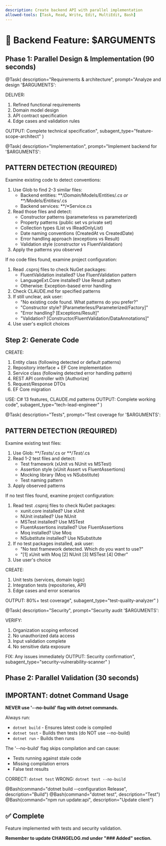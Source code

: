 ```yaml
---
description: Create backend API with parallel implementation
allowed-tools: [Task, Read, Write, Edit, MultiEdit, Bash]
---
```


# 🚀 Backend Feature: $ARGUMENTS

## Phase 1: Parallel Design & Implementation (90 seconds)

@Task(
  description="Requirements & architecture",
  prompt="Analyze and design '$ARGUMENTS':
  
  DELIVER:
  1. Refined functional requirements
  2. Domain model design
  3. API contract specification
  4. Edge cases and validation rules
  
  OUTPUT: Complete technical specification",
  subagent_type="feature-scope-architect"
)

@Task(
  description="Implementation",
  prompt="Implement backend for '$ARGUMENTS':

  ## PATTERN DETECTION (REQUIRED)

  Examine existing code to detect conventions:

  1. Use Glob to find 2-3 similar files:
     - Backend entities: **/*Domain*/Models/Entities/*.cs or **/Models/Entities/*.cs
     - Backend services: **/*Service.cs
  2. Read those files and detect:
     - Constructor patterns (parameterless vs parameterized)
     - Property patterns (public set vs private set)
     - Collection types (List<T> vs IReadOnlyList<T>)
     - Date naming conventions (CreatedAt vs CreatedDate)
     - Error handling approach (exceptions vs Result<T>)
     - Validation style (constructor vs FluentValidation)
  3. Apply the patterns you observed

  If no code files found, examine project configuration:
  1. Read .csproj files to check NuGet packages:
     - FluentValidation installed? Use FluentValidation pattern
     - LanguageExt.Core installed? Use Result<T> pattern
     - Otherwise: Exception-based error handling
  2. Check CLAUDE.md for specified patterns
  3. If still unclear, ask user:
     - "No existing code found. What patterns do you prefer?"
     - "Constructor style? [Parameterless/Parameterized/Factory]"
     - "Error handling? [Exceptions/Result<T>]"
     - "Validation? [Constructor/FluentValidation/DataAnnotations]"
  4. Use user's explicit choices

  ## Step 2: Generate Code

  CREATE:
  1. Entity class (following detected or default patterns)
  2. Repository interface + EF Core implementation
  3. Service class (following detected error handling pattern)
  4. REST API controller with [Authorize]
  5. Request/Response DTOs
  6. EF Core migration

  USE: C# 13 features, CLAUDE.md patterns
  OUTPUT: Complete working code",
  subagent_type="tech-lead-engineer"
)

@Task(
  description="Tests",
  prompt="Test coverage for '$ARGUMENTS':

  ## PATTERN DETECTION (REQUIRED)

  Examine existing test files:
  1. Use Glob: **/*Tests/*.cs or **/*Test/*.cs
  2. Read 1-2 test files and detect:
     - Test framework (xUnit vs NUnit vs MSTest)
     - Assertion style (xUnit Assert vs FluentAssertions)
     - Mocking library (Moq vs NSubstitute)
     - Test naming pattern
  3. Apply observed patterns

  If no test files found, examine project configuration:
  1. Read test .csproj files to check NuGet packages:
     - xunit.core installed? Use xUnit
     - NUnit installed? Use NUnit
     - MSTest installed? Use MSTest
     - FluentAssertions installed? Use FluentAssertions
     - Moq installed? Use Moq
     - NSubstitute installed? Use NSubstitute
  2. If no test packages installed, ask user:
     - "No test framework detected. Which do you want to use?"
     - "[1] xUnit with Moq [2] NUnit [3] MSTest [4] Other"
  3. Use user's choice

  CREATE:
  1. Unit tests (services, domain logic)
  2. Integration tests (repositories, API)
  3. Edge cases and error scenarios

  OUTPUT: 80%+ test coverage",
  subagent_type="test-quality-analyzer"
)

@Task(
  description="Security",
  prompt="Security audit '$ARGUMENTS':
  
  VERIFY:
  1. Organization scoping enforced
  2. No unauthorized data access
  3. Input validation complete
  4. No sensitive data exposure
  
  FIX: Any issues immediately
  OUTPUT: Security confirmation",
  subagent_type="security-vulnerability-scanner"
)

## Phase 2: Parallel Validation (30 seconds)

## IMPORTANT: dotnet Command Usage

**NEVER use '--no-build' flag with dotnet commands.**

Always run:
- `dotnet build` - Ensures latest code is compiled
- `dotnet test` - Builds then tests (do NOT use --no-build)
- `dotnet run` - Builds then runs

The '--no-build' flag skips compilation and can cause:
- Tests running against stale code
- Missing compilation errors
- False test results

CORRECT: `dotnet test`
WRONG: `dotnet test --no-build`

@Bash(command="dotnet build --configuration Release", description="Build")
@Bash(command="dotnet test", description="Test")
@Bash(command="npm run update:api", description="Update client")

## ✅ Complete
Feature implemented with tests and security validation.

**Remember to update CHANGELOG.md under "### Added" section.**